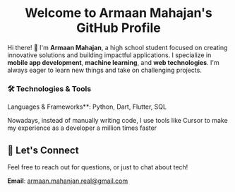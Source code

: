 <h1 align="center"> Welcome to Armaan Mahajan's GitHub Profile </h1>

Hi there! 👋 I'm **Armaan Mahajan**, a high school student focused on creating innovative solutions and building impactful applications. I specialize in **mobile app development**, **machine learning**, and **web technologies**. I'm always eager to learn new things and take on challenging projects.

<h3> 🛠️ Technologies & Tools </h3>
<p> Languages & Frameworks**: Python, Dart, Flutter, SQL </p>
<p> Nowadays, instead of manually writing code, I use tools like Cursor to make my experience as a developer a million times faster</p>

## 💬 Let's Connect
<p> Feel free to reach out for questions, or just to chat about tech! </p>

**Email**: [armaan.mahanjan.real@gmail.com](mailto:armaan.mahanjan.real@gmail.com)
